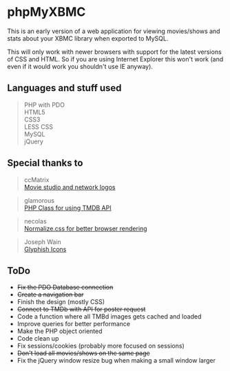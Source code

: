 # phpMyXBMC  
This is an early version of a web application for viewing movies/shows and stats about your XBMC library when exported to MySQL.  

This will only work with newer browsers with support for the latest versions of CSS and HTML.
So if you are using Internet Explorer this won't work (and even if it would work you shouldn't use IE anyway).  

## Languages and stuff used  
> PHP with PDO  
> HTML5  
> CSS3  
> LESS CSS  
> MySQL  
> jQuery  

## Special thanks to  
> ccMatrix  
> [Movie studio and network logos](https://github.com/ccMatrix/StudioLogos)  

> glamorous  
> [PHP Class for using TMDB API](https://github.com/glamorous/TMDb-PHP-API)  

> necolas  
> [Normalize.css for better browser rendering](https://github.com/necolas/normalize.css/)  

> Joseph Wain  
> [Glyphish Icons](http://www.glyphish.com/)  

## ToDo  
* ~~Fix the PDO Database connection~~  
* ~~Create a navigation bar~~  
* Finish the design (mostly CSS)  
* ~~Connect to TMDb with API for poster request~~  
* Code a function where all TMBd images gets cached and loaded  
* Improve queries for better performance  
* Make the PHP object oriented  
* Code clean up  
* Fix sessions/cookies (probably more focused on sessions)  
* ~~Don't load all movies/shows on the same page~~  
* Fix the jQuery window resize bug when making a small window larger  
